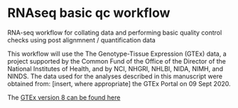 # RNAseq basic qc workflow
RNA-seq workflow for collating data and performing basic quality control checks using post alignmnent / quantification data

This workflow will use the The Genotype-Tissue Expression (GTEx) data, a project supported by the Common Fund of the Office of the Director of the National Institutes of Health, and by NCI, NHGRI, NHLBI, NIDA, NIMH, and NINDS. The data used for the analyses described in this manuscript were obtained from: [insert, where appropriate] the GTEx Portal on 09 Sept 2020. 

The [GTEx version 8 can be found here](https://gtexportal.org/home/datasets) 







